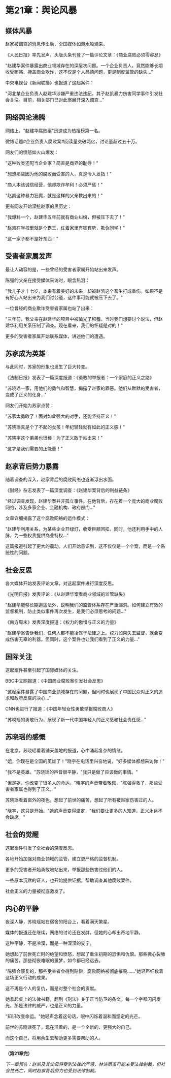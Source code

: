 # 第21章：舆论风暴

## 媒体风暴

赵家被调查的消息传出后，全国媒体如潮水般涌来。

《人民日报》率先发声，头版头条刊登了一篇评论文章：《商业腐败必须零容忍》

"赵建华案件暴露出商业领域存在的深层次问题。一个企业负责人，竟然能够长期收受贿赂、掩盖商业欺诈，这不仅是个人品德问题，更是制度监管的缺失..."

中央电视台《新闻联播》也报道了这起案件：

"河北某企业负责人赵建华涉嫌严重违法违纪，其子赵凯暴力伤害同学事件引发社会关注。目前，相关部门已对此案展开深入调查..."

## 网络舆论沸腾

网络上，"赵建华腐败案"迅速成为热搜榜第一名。

微博话题#企业负责人腐败案#阅读量突破两亿，讨论量超过五十万。

网友们的愤怒如火山爆发：

"这种败类还配当企业家？简直是商界的耻辱！"

"想想那些因为他的腐败而受害的人，真是令人发指！"

"商人本该诚信经营，他却欺诈牟利！必须严惩！"

"赵凯这种暴力狂魔，就是这样的父亲教出来的！"

更有网友开始深挖赵家的黑历史：

"我爆料一个，赵建华五年前就有商业纠纷，但被压下去了！"

"赵凯在学校里就是个霸王，仗着家里有钱有势，欺负同学！"

"这一家子都不是好东西！"

## 受害者家属发声

最让人动容的是，一些曾经的受害者家属开始站出来发声。

陈强的父亲在接受媒体采访时，眼含热泪：

"我儿子才十七岁，本来有着美好的未来，却被赵凯这个畜生打成重伤。如果不是有好心人站出来为我们讨公道，这件事可能就被压下去了。"

一位曾经的商业欺诈受害者家属也站了出来：

"三年前，我父亲在赵建华的项目中被骗光了积蓄。当时我们想要讨个说法，但赵建华利用关系压制了调查。现在看来，我们的怀疑是对的！"

更多的受害者家属开始联系媒体，讲述他们的遭遇。

## 苏家成为英雄

与此同时，苏家的形象也发生了巨大转变。

《法制日报》发表了一篇深度报道：《勇敢的举报者：一个家庭的正义之路》

"苏晓瑶一家，用他们的勇气和智慧，揭露了赵家的罪恶。他们从默默的受害者，变成了正义的化身..."

网友们开始为苏家点赞：

"苏家太勇敢了！面对如此强大的对手，还能坚持正义！"

"苏晓瑶真是个了不起的女孩！年纪轻轻就有如此的正义感！"

"苏晓宇这个弟弟也很棒！为了正义敢于站出来！"

"这才是我们需要的正能量！"

## 赵家背后势力暴露

随着调查的深入，赵家背后的腐败网络也逐渐浮出水面。

《财经》杂志发表了一篇深度调查：《赵建华案背后的利益链条》

"经过调查发现，赵建华案并非孤立事件。在他背后，存在着一个庞大的商业腐败网络，涉及多家企业、金融机构、政府部门..."

文章详细揭露了这个腐败网络的运作模式：

"赵建华利用关系，为某些企业开绿灯，收受巨额回扣。同时，他还利用手中的人脉，为一些权贵提供商业特权..."

这篇报道引起了更大的震动。人们开始意识到，这不仅仅是一个个案，而是一个系统性的问题。

## 社会反思

各大媒体开始发表评论文章，对这起案件进行深度反思。

《光明日报》发表评论：《从赵建华案看商业领域的监管缺失》

"赵建华能够长期逍遥法外，说明我们的监管体系存在严重漏洞。如何建立有效的监督机制，防止类似事件再次发生，是我们必须思考的问题..."

《南方周末》发表深度报道：《权力的傲慢与正义的力量》

"赵建华案告诉我们，任何人都不能凌驾于法律之上。权力如果失去监督，就会变成伤害无辜的利器。但同时，这个案件也让我们看到了正义的力量..."

## 国际关注

这起案件甚至引起了国际媒体的关注。

BBC中文网报道：《中国商业腐败案引发社会反思》

"这起案件暴露了中国商业领域存在的问题，但同时也展现了中国民众对正义的追求和政府反腐的决心..."

CNN也进行了报道：《中国年轻女性勇敢举报腐败商人》

"苏晓瑶的勇敢行为，展现了新一代中国年轻人的正义感和社会责任感..."

## 苏晓瑶的感慨

在北京，苏晓瑶看着铺天盖地的报道，心中涌起复杂的情绪。

"姐，你现在是全国的英雄了！"晓宇在电话里兴奋地说，"好多媒体都想采访你！"

"我不是英雄。"苏晓瑶的声音很平静，"我只是做了应该做的事情。"

"但是姐，你改变了很多人的命运。"晓宇的声音带着敬佩，"陈强得救了，那些受害者家属也得到了正义。"

苏晓瑶看着窗外的夜色，想起了前世的痛苦，想起了所有被赵家伤害过的人。

"晓宇，这只是开始。"她的声音变得坚定，"我们要让更多的人知道，正义永远不会缺席。"

## 社会的觉醒

这起案件引发了全社会的深度反思。

各地开始加强对商业领域的监管，建立更严格的监督机制。

更多的受害者开始勇敢地站出来，举报那些伤害过他们的人。

一些原本沉默的证人，也开始提供证据，帮助调查其他腐败案件。

社会正义的力量被彻底激发了。

## 内心的平静

夜深人静，苏晓瑶站在宿舍的阳台上，看着满天繁星。

媒体的报道还在继续，网络的讨论还在发酵，但她的心却出奇地平静。

这种平静，不是冷漠，而是一种深深的安宁。

她想起了前世死亡时的绝望和愤怒，想起了重生初期的恐惧和仇恨。那些撕心裂肺的痛苦，那些彻夜难眠的噩梦，如今都已经远去。

"陈强会康复的，那些受害者会得到赔偿，腐败网络被彻底摧毁......"她轻声细数着这场正义行动的成果。

这不再是个人的复仇，而是对整个社会的贡献。

她拿起桌上的法律书籍，翻到《刑法》关于正当防卫的条文。每一个字都闪闪发光，那是法律的威严，也是正义的力量。

"知识改变命运。"她轻声念着这句话，眼中闪烁着温和而坚定的光芒。

前世的苏晓瑶死了，现在活着的，是一个全新的、更强大的自己。

而这个自己，将用余生去帮助更多需要帮助的人。

---

**（第21章完）**

*下一章预告：赵凯及其父母将受到法律的严惩，林诗雨虽可能未受法律制裁，但社会性死亡，同时赵家背后势力也受到法律制裁。*
